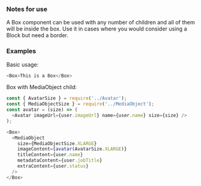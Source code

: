### Notes for use

A Box component can be used with any number of children and all of them will be inside the box.
Use it in cases where you would consider using a Block but need a border.

### Examples

Basic usage:

```js { "props": { "data-example": "basic" } }
<Box>This is a Box</Box>
```

Box with MediaObject child:

```js { "props": { "data-example": "Box with MediaObject child" } }
const { AvatarSize } = require('../Avatar');
const { MediaObjectSize } = require('../MediaObject');
const avatar = (size) => (
  <Avatar imageUrl={user.imageUrl} name={user.name} size={size} />
);

<Box>
  <MediaObject
    size={MediaObjectSize.XLARGE}
    imageContent={avatar(AvatarSize.XLARGE)}
    titleContent={user.name}
    metadataContent={user.jobTitle}
    extraContent={user.status}
  />
</Box>
```
